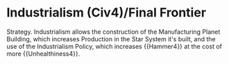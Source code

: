 # Industrialism (Civ4)/Final Frontier

Strategy.
Industrialism allows the construction of the Manufacturing Planet Building, which increases Production in the Star System it's built, and the use of the Industrialism Policy, which increases {{Hammer4}} at the cost of more {{Unhealthiness4}}.